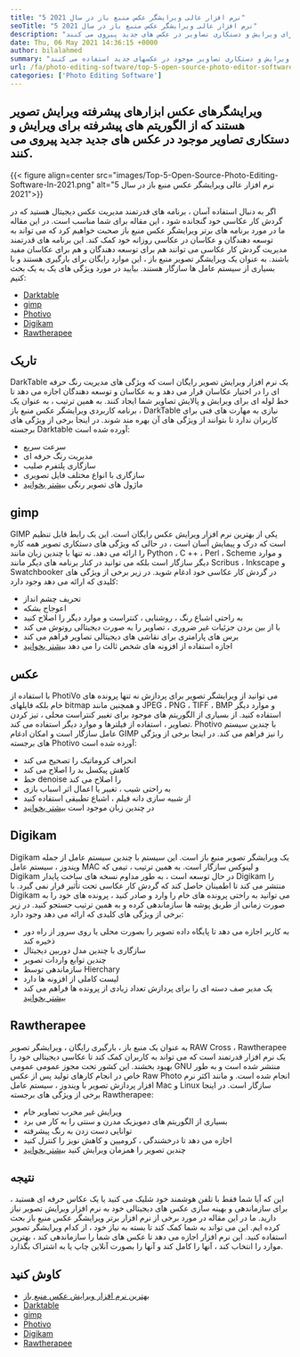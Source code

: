 ```yaml
---
title: "5 نرم افزار عالی ویرایشگر عکس منبع باز در سال 2021" 
seoTitle: "5 نرم افزار عالی ویرایشگر عکس منبع باز در سال 2021" 
description: "برنامه های ویرایشگر عکس منبع باز ابزارهای پیشرفته ویرایش تصویر هستند که از الگوریتم های پیشرفته برای ویرایش و دستکاری تصاویر در عکس های جدید پیروی می کنند." 
date: Thu, 06 May 2021 14:36:15 +0000
author: bilalahmed
summary: "ویرایشگرهای عکس ابزارهای پیشرفته ویرایش تصویر هستند که از الگوریتم های پیشرفته برای ویرایش و دستکاری تصاویر موجود در عکسهای جدید استفاده می کنند." 
url: /fa/photo-editing-software/top-5-open-source-photo-editor-software-in-2021/
categories: ['Photo Editing Software']
---
```


## ویرایشگرهای عکس ابزارهای پیشرفته ویرایش تصویر هستند که از الگوریتم های پیشرفته برای ویرایش و دستکاری تصاویر موجود در عکس های جدید جدید پیروی می کنند.

{{< figure align=center src="images/Top-5-Open-Source-Photo-Editing-Software-In-2021.png" alt="5 نرم افزار عالی ویرایشگر عکس منبع باز در سال 2021">}}

اگر به دنبال استفاده آسان ، برنامه های قدرتمند مدیریت عکس دیجیتال هستید که در گردش کار عکاسی خود گنجانده شود ، این مقاله برای شما مناسب است. در این مقاله ما در مورد برنامه های برتر ویرایشگر عکس منبع باز صحبت خواهیم کرد که می تواند به توسعه دهندگان و عکاسان در عکاسی روزانه خود کمک کند. این برنامه های قدرتمند مدیریت گردش کار عکاسی می توانند هم برای توسعه دهندگان و هم برای عکاسان مفید باشند. به عنوان یک ویرایشگر تصویر منبع باز ، این موارد رایگان برای بارگیری هستند و با بسیاری از سیستم عامل ها سازگار هستند. بیایید در مورد ویژگی های یک به یک بحث کنیم:
  * [Darktable][1]
  * [gimp][2]
  * [Photivo][3]
  * [Digikam][4]
  * [Rawtherapee][5]

## تاریک
DarkTable یک نرم افزار ویرایش تصویر رایگان است که ویژگی های مدیریت رنگ حرفه ای را در اختیار عکاسان قرار می دهد و به عکاسان و توسعه دهندگان اجازه می دهد تا خط لوله ای برای ویرایش و پالایش تصاویر شما ایجاد کنند. به همین ترتیب ، به عنوان یک برنامه کاربردی ویرایشگر عکس منبع باز ، DarkTable نیازی به مهارت های فنی برای کاربران ندارد تا بتوانند از ویژگی های آن بهره مند شوند. در اینجا برخی از ویژگی های برجسته Darktable آورده شده است:
  * سرعت سریع
  * مدیریت رنگ حرفه ای
  * سازگاری پلتفرم صلیب
  * سازگاری با انواع مختلف فایل تصویری
  * ماژول های تصویر رنگی
[بیشتر بخوانید][6]

## gimp
GIMP یکی از بهترین نرم افزار ویرایش عکس رایگان است. این یک رابط قابل تنظیم است که درک و پیمایش آسان است ، در حالی که ویژگی های دستکاری تصویر همه کاره را ارائه می دهد. نه تنها با چندین زبان مانند Python ، C ++ ، Perl ، Scheme و موارد دیگر سازگار است بلکه می توانید در کنار برنامه های دیگر مانند Scribus ، Inkscape و Swatchbooker در گردش کار عکاسی خود ادغام شوید. در زیر برخی از ویژگی های کلیدی که ارائه می دهد وجود دارد:
  * تحریف چشم انداز
  * اعوجاج بشکه
  * به راحتی اشباع رنگ ، روشنایی ، کنتراست و موارد دیگر را اصلاح کنید
  * با از بین بردن جزئیات غیر ضروری ، تصاویر را به صورت دیجیتالی روتوش می کند
  * برس های پارامتری برای نقاشی های دیجیتالی تصاویر فراهم می کند
  * اجازه استفاده از افزونه های شخص ثالث را می دهد
[بیشتر بخوانید][7]

## عکس
با استفاده از PhotiVo می توانید از ویرایشگر تصویر برای پردازش نه تنها پرونده های خام بلکه فایلهای bitmap و همچنین مانند JPEG ، PNG ، TIFF ، BMP و موارد دیگر استفاده کنید. از بسیاری از الگوریتم های موجود برای تغییر کنتراست محلی ، تیز کردن تصاویر ، استفاده از فیلترها و موارد دیگر استفاده می کند. Photivo با چندین سیستم عامل سازگار است و امکان ادغام GIMP را نیز فراهم می کند. در اینجا برخی از ویژگی های برجسته Photivo آورده شده است:
  * انحراف کروماتیک را تصحیح می کند
  * کاهش پیکسل بد را اصلاح می کند
  * خط denoise را اصلاح می کند
  * به راحتی شیب ، تغییر یا اعمال اثر اسباب بازی
  * از شبیه سازی دانه فیلم ، اشباع تطبیقی ​​استفاده کنید
  * در چندین زبان موجود است
[بیشتر بخوانید][8]

## Digikam
Digikam یک ویرایشگر تصویر منبع باز است. این سیستم با چندین سیستم عامل از جمله ویندوز ، سیستم عامل MAC و لینوکس سازگار است. به همین ترتیب ، تیمی که Digikam در حال توسعه است ، به طور مداوم نسخه های ساخت پایدار Digikam را منتشر می کند تا اطمینان حاصل کند که گردش کار عکاسی تحت تأثیر قرار نمی گیرد. با Digikam می توانید به راحتی پرونده های خام را وارد و صادر کنید ، پرونده های خود را به صورت زمانی از طریق پوشه ها سازماندهی کرده و به همین ترتیب جستجو کنید. در زیر برخی از ویژگی های کلیدی که ارائه می دهد وجود دارد:
  * به کاربر اجازه می دهد تا پایگاه داده تصویر را بصورت محلی یا روی سرور از راه دور ذخیره کند
  * سازگاری با چندین مدل دوربین دیجیتال
  * چندین توابع واردات تصویر
  * سازماندهی توسط Hierchary
  * لیست کاملی از افزونه ها دارد
  * یک مدیر صف دسته ای را برای پردازش تعداد زیادی از پرونده ها فراهم می کند
[بیشتر بخوانید][9]

## Rawtherapee
به عنوان یک منبع باز ، بارگیری رایگان ، ویرایشگر تصویر RAW Cross ، Rawtherapee یک نرم افزار قدرتمند است که می تواند به کاربران کمک کند تا عکاسی دیجیتالی خود را بهبود بخشند. این کشور تحت مجوز عمومی عمومی GNU منتشر شده است و به طور خاص در انجام کارهای تولید پس از عکس Raw Photo انجام شده است. و مانند اکثر نرم افزار پردازش تصویر با ویندوز ، سیستم عامل Mac و Linux سازگار است. در اینجا برخی از ویژگی های برجسته Rawtherapee:
  * ویرایش غیر مخرب تصاویر خام
  * بسیاری از الگوریتم های دمویزیک مدرن و سنتی را به کار می برد
  * توانایی دست زدن به رنگ پیشرفته
  * اجازه می دهد تا درخشندگی ، کرومیین و کاهش نویز را کنترل کنید
  * چندین تصویر را همزمان ویرایش کنید
[بیشتر بخوانید][10]

## نتیجه
این که آیا شما فقط با تلفن هوشمند خود شلیک می کنید یا یک عکاس حرفه ای هستید ، برای سازماندهی و بهینه سازی عکس های دیجیتالی خود به نرم افزار ویرایش تصویر نیاز دارید. ما در این مقاله در مورد برخی از نرم افزار برتر ویرایشگر عکس منبع باز بحث کرده ایم. این می تواند به شما کمک کند تا بسته به نیاز خود ، از کدام ویرایشگر تصویر استفاده کنید. این نرم افزار اجازه می دهد تا عکس های شما را سازماندهی کند ، بهترین موارد را انتخاب کند ، آنها را کامل کند و آنها را بصورت آنلاین چاپ یا به اشتراک بگذارد.

## کاوش کنید
  * [بهترین نرم افزار ویرایش عکس منبع باز][11]
  * [Darktable][6]
  * [gimp][7]
  * [Photivo][8]
  * [Digikam][9]
  * [Rawtherapee][10]



[1]: #darktable
[2]: #gimp
[3]: #photivo
[4]: #digikam
[5]: #rawtherapee
[6]: https://products.containerize.com/photo-editing-software/darktable
[7]: https://products.containerize.com/photo-editing-software/gimp
[8]: https://products.containerize.com/photo-editing-software/photivo
[9]: https://products.containerize.com/photo-editing-software/digikam
[10]: https://products.containerize.com/photo-editing-software/rawtherapee
[11]: https://products.containerize.com/photo-editing-software
